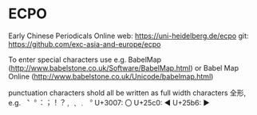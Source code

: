 # ECPO
Early Chinese Periodicals Online 
web: https://uni-heidelberg.de/ecpo
git: https://github.com/exc-asia-and-europe/ecpo

To enter special characters use e.g. BabelMap (http://www.babelstone.co.uk/Software/BabelMap.html) or Babel Map Online (http://www.babelstone.co.uk/Unicode/babelmap.html)

punctuation characters shold all be written as full width characters 全形, e.g. ︑︒︓︔︕︖﹐﹑﹒︒
U+3007: 〇
U+25c0: ◀
U+25b6: ▶
